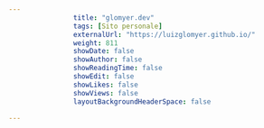 ---
                title: "glomyer.dev"
                tags: [Sito personale]
                externalUrl: "https://luizglomyer.github.io/"
                weight: 811
                showDate: false
                showAuthor: false
                showReadingTime: false
                showEdit: false
                showLikes: false
                showViews: false
                layoutBackgroundHeaderSpace: false
                ---

